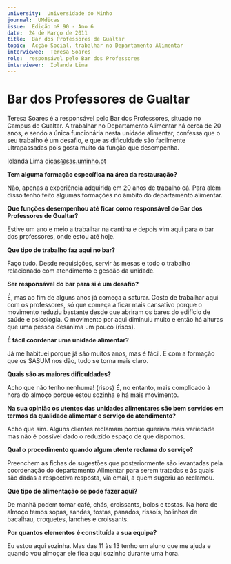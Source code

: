 ```yaml
---
university:  Universidade do Minho
journal:  UMdicas
issue:  Edição nº 90 - Ano 6
date:  24 de Março de 2011
title:  Bar dos Professores de Gualtar
topic:  Acção Social. trabalhar no Departamento Alimentar
interviewee:  Teresa Soares
role:  responsável pelo Bar dos Professores
interviewer:  Iolanda Lima
--- 
```


# Bar dos Professores de Gualtar 

Teresa Soares é a responsável pelo Bar dos Professores, situado no Campus de Gualtar. A trabalhar no Departamento Alimentar há cerca de 20 anos, e sendo a única funcionária nesta unidade alimentar, confessa que o seu trabalho é um desafio, e que as dificuldade são facilmente ultrapassadas pois gosta muito da função que desempenha.
 
Iolanda Lima dicas@sas.uminho.pt 


**Tem alguma formação específica na área da restauração?**

Não, apenas a experiência adquirida em 20 anos de trabalho cá. Para além disso tenho feito algumas formações no âmbito do departamento alimentar.
 

**Que funções desempenhou até ficar como responsável do Bar dos Professores de Gualtar?**

Estive um ano e meio a trabalhar na cantina e depois vim aqui para o bar dos professores, onde estou até hoje.
 

**Que tipo de trabalho faz aqui no bar?**

Faço tudo. Desde requisições, servir às mesas e todo o trabalho relacionado com atendimento e gesdão da unidade.
 

**Ser responsável do bar para si é um desafio?**

É, mas ao fim de alguns anos já começa a saturar. Gosto de trabalhar aqui com os professores, só que começa a ficar mais cansativo porque o movimento reduziu bastante desde que abriram os bares do edifício de saúde e psicologia. O movimento por aqui diminuiu muito e então há alturas que uma pessoa desanima um pouco (risos).
 

**É fácil coordenar uma unidade alimentar?**

Já me habituei porque já são muitos anos, mas é fácil. E com a formação que os SASUM nos dão, tudo se torna mais claro.
 

**Quais são as maiores dificuldades?**

Acho que não tenho nenhuma! (risos) É, no entanto, mais complicado à hora do almoço porque estou sozinha e há mais movimento.
 

**Na sua opinião os utentes das unidades alimentares são bem servidos em termos da qualidade alimentar e serviço de atendimento?**

Acho que sim. Alguns clientes reclamam porque queriam mais variedade mas não é possível dado o reduzido espaço de que dispomos.
 

**Qual o procedimento quando algum utente reclama do serviço?**

Preenchem as fichas de sugestões que posteriormente são levantadas pela coordenação do departamento Alimentar para serem tratadas e às quais são dadas a respectiva resposta, via email, a quem sugeriu ao reclamou.
 

**Que tipo de alimentação se pode fazer aqui?**

De manhã podem tomar café, chás, croissants, bolos e tostas. Na hora de almoço temos sopas, sandes, tostas, panados, rissoís, bolinhos de bacalhau, croquetes, lanches e croissants.
 

**Por quantos elementos é constituída a sua equipa?**

Eu estou aqui sozinha. Mas das 11 às 13 tenho um aluno que me ajuda e quando vou almoçar ele fica aqui sozinho durante uma hora.

